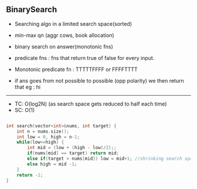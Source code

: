 ## BinarySearch
- Searching algo in a limited search space(sorted)
- min-max qn (aggr cows, book allocation)
- binary search on answer(monotonic fns)
- predicate fns : fns that return true of false for every input.

- Monotonic predicate fn  : TTTTTFFFF or FFFFTTTT
- if ans goes from not possible to possible (opp polarity) we then return that eg : hi

____________________________________________________
- TC: O(log2N) (as search space gets reduced to half each time)
- SC: O(1)

```c++

int search(vector<int>&nums, int target) {
    int n = nums.size();
    int low = 0, high = n-1;
    while(low<=high) {
        int mid = (low + (high - low)/2);;
        if(nums[mid] == target) return mid;
        else if(target > nums[mid]) low = mid+1; //shrinking search space
        else high = mid -1;
    }
    return -1;
}


```